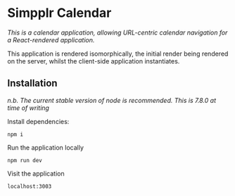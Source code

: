 # Simpplr Calendar

*This is a calendar application, allowing URL-centric calendar navigation for a React-rendered application.*

This application is rendered isomorphically, the initial render being rendered on the server, whilst the client-side application instantiates.

## Installation
*n.b. The current stable version of node is recommended. This is 7.8.0 at time of writing*

Install dependencies:
```
npm i
```

Run the application locally
```
npm run dev
```

Visit the application
```
localhost:3003
```
